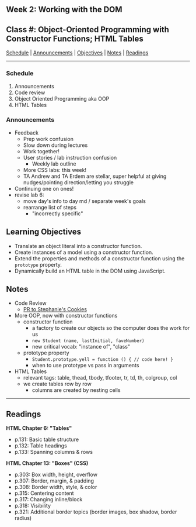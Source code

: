 ## **Week 2: Working with the DOM**
## Class #: Object-Oriented Programming with Constructor Functions; HTML Tables

[Schedule](#schedule) | [Announcements](#announcements) | [Objectives](#learning-objectives) | [Notes](#notes) | [Readings](#readings)


<hr></hr>

### Schedule
1. Announcements
1. Code review
1. Object Oriented Programming aka OOP
1. HTML Tables

### Announcements
* Feedback
    * Prep work confusion
    * Slow down during lectures
    * Work together!
    * User stories / lab instruction confusion
        * Weekly lab outline
    * More CSS labs: this week!
    * TA Andrew and TA Erdem are stellar, super helpful at giving nudges/pointing direction/letting you struggle
* Continuing one on ones!
* revise lab 6:
    - move day's info to day md / separate week's goals
    - rearrange list of steps
        - "incorrectly specific"

## Learning Objectives
- Translate an object literal into a constructor function. 
- Create instances of a model using a constructor function.
- Extend the properties and methods of a constructor function using the `prototype` property.
- Dynamically build an HTML table in the DOM using JavaScript.

## Notes
* Code Review
    * [PR to Stephanie's Cookies](https://github.com/stephaniesmith/cookies/pull/1)
* More OOP, now with constructor functions
    * constructor function
        * a factory to create our objects so the computer does the work for us
        * `new Student (name, lastInitial, faveNumber)`
        * new critical vocab: "instance of", "class"
    * prototype property
        * `Student.prototype.yell = function () { // code here! }`
        * when to use prototype vs pass in arguments
* HTML Tables
    * relevant tags: table, thead, tbody, tfooter, tr, td, th, colgroup, col
    * we create tables row by row
        * columns are created by nesting cells

<hr></hr>

## Readings

**HTML Chapter 6: "Tables"**

- p.131: Basic table structure
- p.132: Table headings
- p.133: Spanning columns & rows

**HTML Chapter 13: "Boxes" (CSS)**

- p.303: Box width, height, overflow
- p.307: Border, margin, & padding
- p.308: Border width, style, & color
- p.315: Centering content
- p.317: Changing inline/block
- p.318: Visibility
- p.321: Additional border topics (border images, box shadow, border radius)